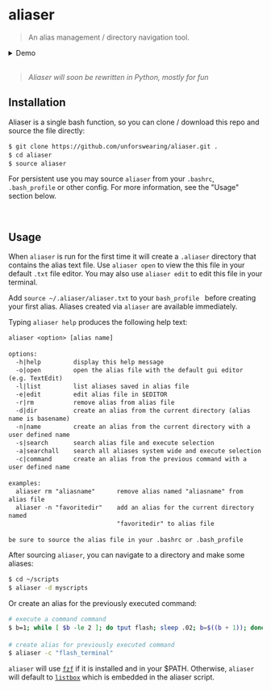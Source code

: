 # aliaser

> An alias management / directory navigation tool.

<details>
<summary>Demo</summary>
<img src="https://raw.githubusercontent.com/unforswearing/aliaser/master/aliaser-example-new.gif">
</details>

<br>

> *Aliaser will soon be rewritten in Python, mostly for fun*

## Installation

Aliaser is a single bash function, so you can clone / download this repo and source the file directly:

```bash
$ git clone https://github.com/unforswearing/aliaser.git .
$ cd aliaser
$ source aliaser

```

For persistent use you may source `aliaser` from your `.bashrc`, `.bash_profile` or other config. For more information, see the "Usage" section below.

<br>

## Usage

When `aliaser` is run for the first time it will create a `.aliaser` directory that contains the alias text file. Use `aliaser open` to view the this file in your default `.txt` file editor. You may also use `aliaser edit` to edit this file in your terminal.

Add `source ~/.aliaser/aliaser.txt` to your `bash_profile ` before creating your first alias. Aliases created via `aliaser` are available immediately.

Typing `aliaser help` produces the following help text:

```
aliaser <option> [alias name]

options:
  -h|help         display this help message
  -o|open         open the alias file with the default gui editor (e.g. TextEdit)
  -l|list         list aliases saved in alias file
  -e|edit         edit alias file in $EDITOR
  -r|rm           remove alias from alias file
  -d|dir          create an alias from the current directory (alias name is basename)
  -n|name         create an alias from the current directory with a user defined name
  -s|search       search alias file and execute selection
  -a|searchall    search all aliases system wide and execute selection
  -c|command      create an alias from the previous command with a user defined name

examples:
  aliaser rm "aliasname"      remove alias named "aliasname" from alias file
  aliaser -n "favoritedir"    add an alias for the current directory named
                              "favoritedir" to alias file

be sure to source the alias file in your .bashrc or .bash_profile
```

After sourcing `aliaser`, you can navigate to a directory and make some aliases:

```bash
$ cd ~/scripts
$ aliaser -d myscripts
```

Or create an alias for the previously executed command:

```bash
# execute a command command
$ b=1; while [ $b -le 2 ]; do tput flash; sleep .02; b=$((b + 1)); done

# create alias for previously executed command
$ aliaser -c "flash_terminal"
```

`aliaser` will use [`fzf`](https://github.com/junegunn/fzf) if it is installed and in your $PATH. Otherwise, `aliaser` will default to [`listbox`](https://github.com/gko/listbox) which is embedded in the aliaser script.

<br>

